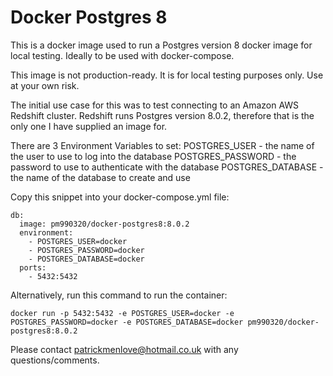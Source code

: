 Docker Postgres 8
=================

This is a docker image used to run a Postgres version 8 docker image for local testing. Ideally to be used with docker-compose.

This image is not production-ready. It is for local testing purposes only. Use at your own risk.

The initial use case for this was to test connecting to an Amazon AWS Redshift cluster. Redshift runs Postgres version 8.0.2, therefore that is the only one I have supplied an image for.


There are 3 Environment Variables to set:
POSTGRES_USER - the name of the user to use to log into the database
POSTGRES_PASSWORD - the password to use to authenticate with the database
POSTGRES_DATABASE - the name of the database to create and use


Copy this snippet into your docker-compose.yml file:

    db:
      image: pm990320/docker-postgres8:8.0.2
      environment:
        - POSTGRES_USER=docker
        - POSTGRES_PASSWORD=docker
        - POSTGRES_DATABASE=docker
      ports:
        - 5432:5432

Alternatively, run this command to run the container:

    docker run -p 5432:5432 -e POSTGRES_USER=docker -e POSTGRES_PASSWORD=docker -e POSTGRES_DATABASE=docker pm990320/docker-postgres8:8.0.2


Please contact patrickmenlove@hotmail.co.uk with any questions/comments.
